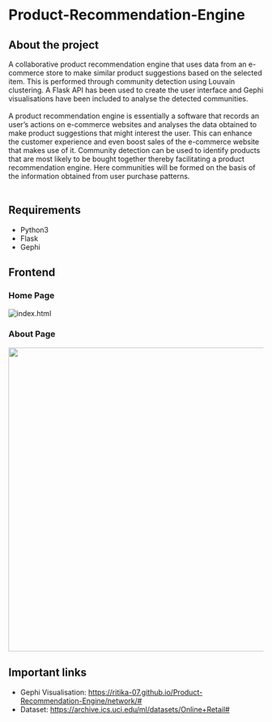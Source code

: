 # Product-Recommendation-Engine

## About the project
A collaborative product recommendation engine that uses data from an e-commerce store to make similar product suggestions based on the selected item. This is performed through community detection using Louvain clustering. A Flask API has been used to create the user interface and Gephi visualisations have been included to analyse the detected communities.
<br>
<br>
A product recommendation engine is essentially a software that records an user’s actions on e-commerce websites and analyses the data obtained to make 
product suggestions that might interest the user. This can enhance the customer experience and even boost sales of the e-commerce website that makes use of it. 
Community detection can be used to identify products that are most likely to be bought together thereby facilitating a product recommendation engine. 
Here communities will be formed on the basis of the information obtained from user purchase patterns.
<br> <br>

## Requirements
- Python3
- Flask
- Gephi

## Frontend
### Home Page
![index.html](https://github.com/ritika-07/Product-Recommendation-Engine/blob/master/index.gif)
### About Page
<img src="https://github.com/ritika-07/Product-Recommendation-Engine/blob/master/about.png" width=600>

## Important links
- Gephi Visualisation: https://ritika-07.github.io/Product-Recommendation-Engine/network/#
- Dataset: https://archive.ics.uci.edu/ml/datasets/Online+Retail#

